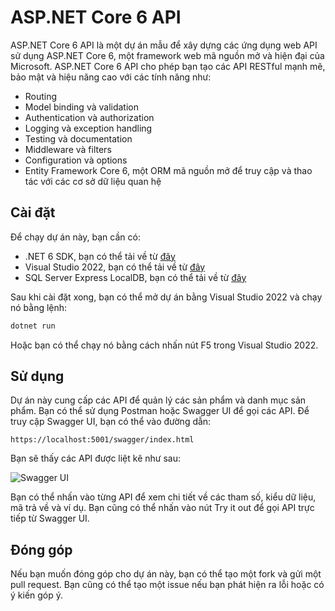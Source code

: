 # ASP.NET Core 6 API

ASP.NET Core 6 API là một dự án mẫu để xây dựng các ứng dụng web API sử dụng ASP.NET Core 6, một framework web mã nguồn mở và hiện đại của Microsoft. ASP.NET Core 6 API cho phép bạn tạo các API RESTful mạnh mẽ, bảo mật và hiệu năng cao với các tính năng như:
- Routing
- Model binding và validation
- Authentication và authorization
- Logging và exception handling
- Testing và documentation
- Middleware và filters
- Configuration và options
- Entity Framework Core 6, một ORM mã nguồn mở để truy cập và thao tác với các cơ sở dữ liệu quan hệ

## Cài đặt

Để chạy dự án này, bạn cần có:

- .NET 6 SDK, bạn có thể tải về từ [đây](https://dotnet.microsoft.com/download/dotnet/6.0)
- Visual Studio 2022, bạn có thể tải về từ [đây](https://visualstudio.microsoft.com/downloads/)
- SQL Server Express LocalDB, bạn có thể tải về từ [đây](https://docs.microsoft.com/en-us/sql/database-engine/configure-windows/sql-server-express-localdb?view=sql-server-ver15)

Sau khi cài đặt xong, bạn có thể mở dự án bằng Visual Studio 2022 và chạy nó bằng lệnh:

```bash
dotnet run
```

Hoặc bạn có thể chạy nó bằng cách nhấn nút F5 trong Visual Studio 2022.

## Sử dụng

Dự án này cung cấp các API để quản lý các sản phẩm và danh mục sản phẩm. Bạn có thể sử dụng Postman hoặc Swagger UI để gọi các API. Để truy cập Swagger UI, bạn có thể vào đường dẫn:

```url
https://localhost:5001/swagger/index.html
```

Bạn sẽ thấy các API được liệt kê như sau:

![Swagger UI](swagger.png)

Bạn có thể nhấn vào từng API để xem chi tiết về các tham số, kiểu dữ liệu, mã trả về và ví dụ. Bạn cũng có thể nhấn vào nút Try it out để gọi API trực tiếp từ Swagger UI.

## Đóng góp

Nếu bạn muốn đóng góp cho dự án này, bạn có thể tạo một fork và gửi một pull request. Bạn cũng có thể tạo một issue nếu bạn phát hiện ra lỗi hoặc có ý kiến góp ý.
